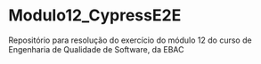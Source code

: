 # Modulo12_CypressE2E
Repositório para resolução do exercício do módulo 12 do curso de Engenharia de Qualidade de Software, da EBAC
